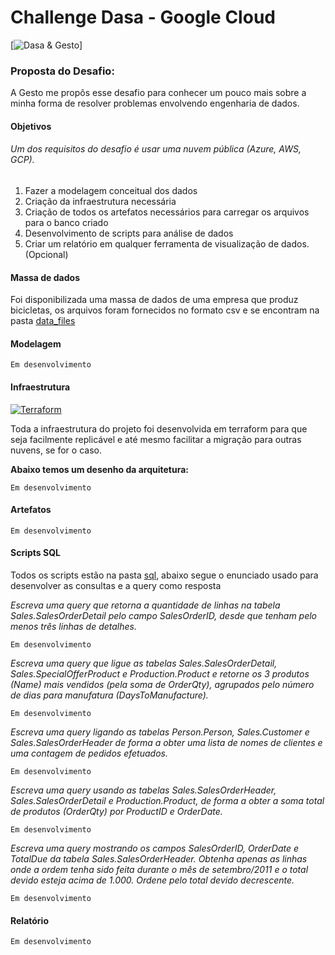 # Challenge Dasa - Google Cloud
[![Dasa & Gesto](https://i.imgur.com/BNvzBDfm.png "Dasa & Gesto")]

### Proposta do Desafio:
A Gesto me propôs esse desafio para conhecer um pouco mais sobre a minha forma de resolver problemas envolvendo engenharia de dados.

#### Objetivos
###### Um dos requisitos do desafio é usar uma nuvem pública (Azure, AWS, GCP).
1. Fazer a modelagem conceitual dos dados
2. Criação da infraestrutura necessária
3. Criação de todos os artefatos necessários para carregar os arquivos para o banco criado
4. Desenvolvimento de scripts para análise de dados
5. Criar um relatório em qualquer ferramenta de visualização de dados. (Opcional)

#### Massa de dados
Foi disponibilizada uma massa de dados de uma empresa que produz bicicletas, os arquivos foram fornecidos no formato csv e se encontram na pasta [data_files](https://github.com/gdelmondes/challenge-rox/tree/dev/data_files "data_files")

#### Modelagem
`Em desenvolvimento`

#### Infraestrutura

[![Terraform](https://i.imgur.com/C3p4BaE.png "Terraform")](https://www.terraform.io/ "Terraform")

Toda a infraestrutura do projeto foi desenvolvida em terraform para que seja facilmente replicável e até mesmo facilitar a migração para outras nuvens, se for o caso.

**Abaixo temos um desenho da arquitetura:**

`Em desenvolvimento`

#### Artefatos

`Em desenvolvimento`

#### Scripts SQL
Todos os scripts estão na pasta [sql](https://github.com/gdelmondes/challenge-rox/tree/dev/sql "sql"),  abaixo segue o enunciado usado para desenvolver as consultas e a query como resposta

*Escreva uma query que retorna a quantidade de linhas na tabela Sales.SalesOrderDetail pelo campo SalesOrderID, desde que tenham pelo menos três linhas de detalhes.*

`Em desenvolvimento`

*Escreva uma query que ligue as tabelas Sales.SalesOrderDetail, Sales.SpecialOfferProduct e Production.Product e retorne os 3 produtos (Name) mais vendidos (pela soma de OrderQty), agrupados pelo número de dias para manufatura (DaysToManufacture).*

`Em desenvolvimento`

*Escreva uma query ligando as tabelas Person.Person, Sales.Customer e Sales.SalesOrderHeader de forma a obter uma lista de nomes de clientes e uma contagem de pedidos efetuados.*

`Em desenvolvimento`

*Escreva uma query usando as tabelas Sales.SalesOrderHeader, Sales.SalesOrderDetail e Production.Product, de forma a obter a soma total de produtos (OrderQty) por ProductID e OrderDate.*

`Em desenvolvimento`

*Escreva uma query mostrando os campos SalesOrderID, OrderDate e TotalDue da tabela Sales.SalesOrderHeader. Obtenha apenas as linhas onde a ordem tenha sido feita durante o mês de setembro/2011 e o total devido esteja acima de 1.000. Ordene pelo total devido decrescente.*

`Em desenvolvimento`

#### Relatório
`Em desenvolvimento`







